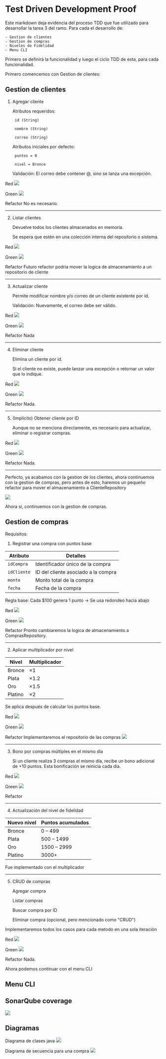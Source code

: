 # Test Driven Development Proof

Este markdown deja evidencia del proceso TDD que fue utilizado para desarrollar la tarea 3 del ramo.
Para cada el desarrollo de: 

    - Gestion de clientes
    - Gestion de compras
    - Niveles de Fidelidad
    - Menu CLI

Primero se definirá la funcionalidad y luego el ciclo TDD de esta, para cada funcionalidad.

Primero comencemos con Gestion de clientes:

## Gestion de clientes

1. Agregar cliente

    Atributos requeridos:

        id (String)

        nombre (String)

        correo (String)

    Atributos iniciales por defecto:

        puntos = 0

        nivel = Bronce

    Validación: El correo debe contener @, sino se lanza una excepción.

Red
![](fotos/gestion_clientes/agregar_usuario/red.png)

Green
![](fotos/gestion_clientes/agregar_usuario/green.png)

Refactor
No es necesario.

---

2. Listar clientes

    Devuelve todos los clientes almacenados en memoria.

    Se espera que estén en una colección interna del repositorio o sistema.


Red
![](fotos/gestion_clientes/listar_clientes/red.png)

Green
![](fotos/gestion_clientes/listar_clientes/green.png)

Refactor
Futuro refactor podria mover la logica de almacenamiento a un repositorio de cliente

---

3. Actualizar cliente

    Permite modificar nombre y/o correo de un cliente existente por id.

    Validación: Nuevamente, el correo debe ser válido.

Red
![](fotos/gestion_clientes/actualizar_cliente/red.png)

Green
![](fotos/gestion_clientes/actualizar_cliente/green.png)

Refactor
Nada

---

4. Eliminar cliente

    Elimina un cliente por id.

    Si el cliente no existe, puede lanzar una excepción o retornar un valor que lo indique.

Red
![](fotos/gestion_clientes/eliminar_cliente/red.png)

Green
![](fotos/gestion_clientes/eliminar_cliente/green.png)

Refactor
Nada.

---

5. (Implícito) Obtener cliente por ID

    Aunque no se menciona directamente, es necesario para actualizar, eliminar o registrar compras.

Red
![](fotos/gestion_clientes/buscar_clienteid/red.png)

Green
![](fotos/gestion_clientes/buscar_clienteid/green.png)

Refactor
Nada.

---

Perfecto, ya acabamos con la gestion de los clientes, ahora continuemos con la gestion de compras, pero antes de esto, haremos un pequeño refactor para mover el almacenamiento a ClienteRepository

![](fotos/gestion_clientes/refactor.png)


Ahora si, continuemos con la gestion de compras.

## Gestion de compras

Requisitos:

1. Registrar una compra con puntos base

| Atributo    | Detalles                            |
| ----------- | ----------------------------------- |
| `idCompra`  | Identificador único de la compra    |
| `idCliente` | ID del cliente asociado a la compra |
| `monto`     | Monto total de la compra            |
| `fecha`     | Fecha de la compra                  |

Regla base:
    Cada $100 genera 1 punto
    → Se usa redondeo hacia abajo

Red
![](fotos/gestion_compras/registrar_compra/red.png)

Green
![](fotos/gestion_compras/registrar_compra/green.png)

Refactor
Pronto cambiaremos la logica de almacenamiento a ComprasRepository.


---

2. Aplicar multiplicador por nivel

| Nivel   | Multiplicador |
| ------- | ------------- |
| Bronce  | ×1            |
| Plata   | ×1.2          |
| Oro     | ×1.5          |
| Platino | ×2            |


Se aplica después de calcular los puntos base.



Red
![](fotos/gestion_compras/aplicar_multo/red.png)

Green
![](fotos/gestion_compras/aplicar_multo/green.png)

Refactor
Implementaremos el repositorio de las compras
![](fotos/gestion_compras/aplicar_multo/refac.png) 

---

3. Bono por compras múltiples en el mismo día

    Si un cliente realiza 3 compras el mismo día, recibe un bono adicional de +10 puntos.
    Esta bonificación se reinicia cada día.

Red
![](fotos/gestion_compras/bono3compras/red.png)

Green
![](fotos/gestion_compras/bono3compras/green.png)

Refactor


---

4. Actualización del nivel de fidelidad

| Nuevo nivel | Puntos acumulados |
| ----------- | ----------------- |
| Bronce      | 0 – 499           |
| Plata       | 500 – 1499        |
| Oro         | 1500 – 2999       |
| Platino     | 3000+             |


Fue implementado con el multiplicador

---

5. CRUD de compras

    Agregar compra

    Listar compras

    Buscar compra por ID

    Eliminar compra (opcional, pero mencionado como "CRUD")

Implementaremos todos los casos para cada metodo en una sola iteración


Red
![](fotos/gestion_compras/crud/red.png)

Green
![](fotos/gestion_compras/crud/green.png)

Refactor
Nada.


Ahora podemos continuar con el menu CLI

## Menu CLI

## SonarQube coverage

![](fotos/coverage.png)


## Diagramas

Diagrama de clases java
![](fotos/diagramaclases.png)

Diagrama de secuencia para una compra
![](fotos/diagramasecuencia.png)

